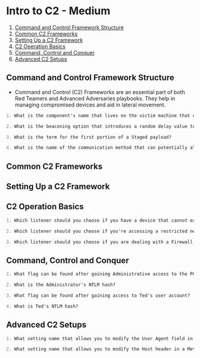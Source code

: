 # Intro to C2 - Medium

1. [Command and Control Framework Structure](#command-and-control-framework-structure)
2. [Common C2 Frameworks](#common-c2-frameworks)
3. [Setting Up a C2 Framework](#setting-up-a-c2-framework)
4. [C2 Operation Basics](#c2-operation-basics)
5. [Command, Control and Conquer](#command-control-and-conquer)
6. [Advanced C2 Setups](#advanced-c2-setups)

## Command and Control Framework Structure

* Command and Control (C2) Frameworks are an essential part of both Red Teamers and Advanced Adversaries playbooks. They help in managing compromised devices and aid in lateral movement.

```markdown
1. What is the component's name that lives on the victim machine that calls back to the C2 server?

2. What is the beaconing option that introduces a random delay value to the sleep timer?

3. What is the term for the first portion of a Staged payload?

4. What is the name of the communication method that can potentially allow access to a restricted network segment that communicates via TCP ports 139 and 445?
```

## Common C2 Frameworks

## Setting Up a C2 Framework

## C2 Operation Basics

```markdown
1. Which listener should you choose if you have a device that cannot easily access the internet?

2. Which listener should you choose if you're accessing a restricted network segment?

3. Which listener should you choose if you are dealing with a Firewall that does protocol inspection?
```

## Command, Control and Conquer

```markdown
1. What flag can be found after gaining Administrative access to the PC?

2. What is the Administrator's NTLM hash?

3. What flag can be found after gaining access to Ted's user account?

4. What is Ted's NTLM hash?
```

## Advanced C2 Setups

```markdown
1. What setting name that allows you to modify the User Agent field in a Meterpreter payload?

2. What setting name that allows you to modify the Host header in a Meterpreter payload?
```
